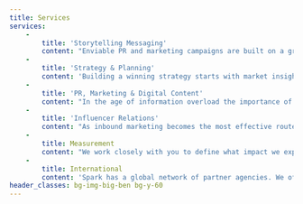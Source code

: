 ```yaml
---
title: Services
services:
    -
        title: 'Storytelling Messaging'
        content: "Enviable PR and marketing campaigns are built on a great story. For us this means knowing your business not only inside out, but from the outside in: understanding the needs and interests of the market you operate in, the influencers you need to reach and the target audiences you need to attract. We use all of this to challenge you to think differently and then work together to come up with ideas that are fresh and exciting, taking away the barriers to getting noticed and speaking directly to the issues that most concern your audience. The end result? Storytelling that rises above the noise, and that can be carved up for use across any media and served for any stage of the buyer journey. From story-driven global, integrated, multi-channel campaigns, to media interview pitches and reactive social media posts, the content we create is designed to engage, influence and ultimately impact business outcomes."
    -
        title: 'Strategy & Planning'
        content: 'Building a winning strategy starts with market insight. We work with you to build a complete picture of the market including you, your competitors, your audience and the influencers that they listen to. We listen to what you want to achieve in terms of business outcomes – that could be creating a need for your product, increased sales, expanding your team, influencing the channel or attracting partners and acquirers. We then build a plan that maps to your wider marketing activities and will bring the stories we’ve developed to life through a range of traditional and digital content formats. These are then delivered through the appropriate channels that will reach your target audience. Sometimes this process takes weeks but sometimes it can be instantaneous. If you know what you want to say we know how to execute so strategy and planning is an hour on the phone debating ideas and then we get started.'
    -
        title: 'PR, Marketing & Digital Content'
        content: "In the age of information overload the importance of great content to engage your audienceis a given. Whether it’s a global integrated marketing campaign based on market modelling, a benchmarking survey, a freedom of information report or a research study or a simple media alert on a key issue that you want to become associated with; campaign success depends on how well it resonates.\r\n\r\nWe will work with you to maximise the types of content that can be created from a single event or campaign. In the planning stage we determine the platforms we want to use and then evaluate appropriate content. This could be anything from reports, online barometers, infographics, blogs, social media posts, microsites and video to traditional PR content such as contributed articles, press releases, media alerts and case studies.\r\n\r\nTwo things make our content creation capabilities stand out. The first is that we know how to produce the data-driven content that people can’t resist clicking on and has sufficient credibility to be used to influence behaviour change. The second is that we recognise that speed is often the only thing that counts – we make it our business to know what you’d say and are able to create comment in minutes to respond to a topical issue. For us it’s ultimately about taking the headache of content away from you and ensuring it drives the results you are looking for."
    -
        title: 'Influencer Relations'
        content: "As inbound marketing becomes the most effective route to reach prospects, understanding how to engage an audience is crucial to success. Telling a good story is fundamental to business growth. It’s not easy, but we have the experience and know-how, as a result of working with both global brands and start-ups, to make it happen – with UK journalists voting us number one for story quality. Our clients will tell you that a PR-led story is the only proven route to engagement. After all, if a journalist thinks a story is interesting enough to share with the wider world, that same story will stand out against the competition on social, paid or owned channels. We prioritise activating the influencers in your market: By engaging the people that your prospects and customers listen to, your story will spread more quickly and receive more attention. Whether it’s press coverage in the Financial Times, being part of influential social networks or getting attention from analysts, our role is to deliver the momentum and credibility that brings your audience closer."
    -
        title: Measurement
        content: "We work closely with you to define what impact we expect a PR and marketing campaign to have on your business. You might be just getting started or creating a new market. You may be gearing up for acquisition, IPO or another round of funding. Or you might have a product that sells itself, but just need the people to scale your business. We then set objectives at the beginning of the campaign that will help deliver those business outcomes. It could be educating the market and driving the news agenda, differentiation from the competition or building credibility when entering the market. We assess outcomes on a quarterly basis. There are a range of measurement criteria and tools available and we work closely with our clients to analyse achievements and progress towards their end-goal. Our service agreements include activity deliverables and for traditional PR we also offer a coverage guarantee. Marketing can and should demonstrate that it has influenced your target audiences. Working with you we can identify the moment a potential lead was born to the point it enters the sales funnel and how many different interactions there were during that time. We can now answer the ultimate question: have we persuaded your target audience to evolve in the way they think or act?"
    -
        title: International
        content: 'Spark has a global network of partner agencies. We often work as lead agency, even when our client is headquartered in the US, because of our experience in developing everything whether it’s a one-off global integrated marketing concepts or a regular flow of news and opinion. We are also flexible and can work as part of our client’s preferred network. We offer clients one point of contact for multiple markets (nineteen is our record) and understand the different story demands of each market and deliver accordingly. Clients will vouch for how easy we make it to roll out a global programme and deliver high quality results in every market.'
header_classes: bg-img-big-ben bg-y-60
---
```


